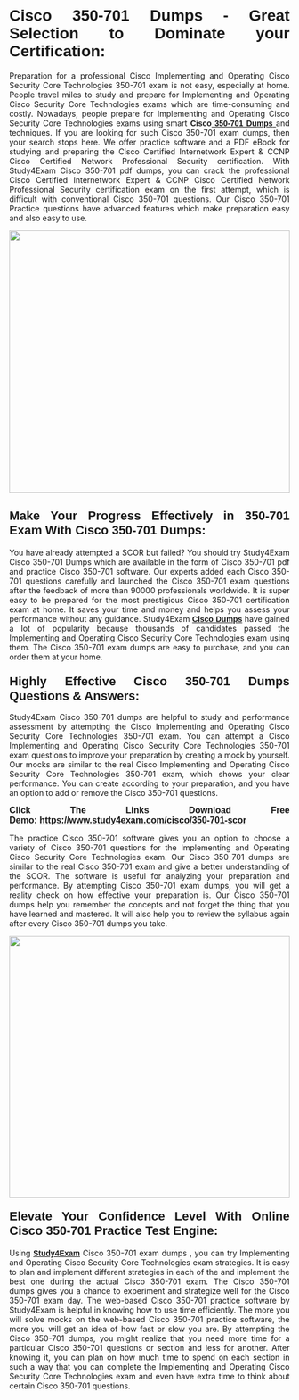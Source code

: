 <h1 style="text-align: justify;"><strong><span style="font-family:Verdana,Geneva,sans-serif;">Cisco 350-701 Dumps - Great Selection to Dominate your Certification:</span></strong></h1>

<p style="text-align: justify;">Preparation for a professional Cisco Implementing and Operating Cisco Security Core Technologies 350-701 exam is not easy, especially at home. People travel miles to study and prepare for Implementing and Operating Cisco Security Core Technologies exams which are time-consuming and costly. Nowadays, people prepare for Implementing and Operating Cisco Security Core Technologies exams using smart <span style="font-family:Verdana,Geneva,sans-serif;"><strong>Cisco<a href="https://www.study4exam.com/cisco/350-701-valid-dumps"> 350-701 Dumps</a></strong></span><a href="https://www.study4exam.com/salesforce/user-experience-designer-valid-dumps"> </a>and techniques. If you are looking for such Cisco 350-701 exam dumps, then your search stops here. We offer practice software and a PDF eBook for studying and preparing the Cisco Certified Internetwork Expert & CCNP Cisco Certified Network Professional Security certification. With Study4Exam Cisco 350-701 pdf dumps, you can crack the professional Cisco Certified Internetwork Expert & CCNP Cisco Certified Network Professional Security certification exam on the first attempt, which is difficult with conventional Cisco 350-701 questions. Our Cisco 350-701 Practice questions have advanced features which make preparation easy and also easy to use.</p>

<p style="text-align: justify;"><a href="https://www.study4exam.com/cisco/350-701-scor"><img alt="" src="https://www.thequestionanswers.com/wp-content/uploads/2022/07/S4E-Cert-Exams-Questions-img-scaled.webp" style="width: 100%; height: 470px;" /></a></p>

<h2 style="text-align: justify;"><span style="font-size:22px;"><strong><span style="font-family:Verdana,Geneva,sans-serif;">Make Your Progress Effectively in 350-701 Exam With Cisco 350-701 Dumps:</span></strong></span></h2>

<p style="text-align: justify;">You have already attempted a SCOR but failed? You should try Study4Exam Cisco 350-701 Dumps which are available in the form of Cisco 350-701 pdf and practice Cisco 350-701 software. Our experts added each Cisco 350-701 questions carefully and launched the Cisco 350-701 exam questions after the feedback of more than 90000 professionals worldwide. It is super easy to be prepared for the most prestigious Cisco 350-701 certification exam at home. It saves your time and money and helps you assess your performance without any guidance. Study4Exam <a href="https://www.study4exam.com/cisco-exams"><span style="font-family:Verdana,Geneva,sans-serif;"><strong>Cisco Dumps</strong></span></a> have gained a lot of popularity because thousands of candidates passed the Implementing and Operating Cisco Security Core Technologies exam using them. The Cisco 350-701 exam dumps are easy to purchase, and you can order them at your home. </p>

<h3 style="text-align: justify;"><strong><span style="font-size:22px;"><span style="font-family:Verdana,Geneva,sans-serif;">Highly Effective Cisco 350-701 Dumps Questions & Answers:</span></span></strong></h3>

<p style="text-align: justify;">Study4Exam Cisco 350-701 dumps are helpful to study and performance assessment by attempting the Cisco Implementing and Operating Cisco Security Core Technologies 350-701 exam. You can attempt a Cisco Implementing and Operating Cisco Security Core Technologies 350-701 exam questions to improve your preparation by creating a mock by yourself. Our mocks are similar to the real Cisco Implementing and Operating Cisco Security Core Technologies 350-701 exam, which shows your clear performance. You can create according to your preparation, and you have an option to add or remove the Cisco 350-701 questions.</p>

<p style="text-align: justify;"><strong><span style="font-family:Verdana,Geneva,sans-serif;"><span style="font-size:16px;">Click The Links Download Free Demo: <a href="https://www.study4exam.com/cisco/350-701-scor">https://www.study4exam.com/cisco/350-701-scor</a></span></span></strong></p>

<p style="text-align: justify;">The practice Cisco 350-701 software gives you an option to choose a variety of Cisco 350-701 questions for the Implementing and Operating Cisco Security Core Technologies exam. Our Cisco 350-701 dumps are similar to the real Cisco 350-701 exam and give a better understanding of the SCOR. The software is useful for analyzing your preparation and performance. By attempting Cisco 350-701 exam dumps, you will get a reality check on how effective your preparation is. Our Cisco 350-701 dumps help you remember the concepts and not forget the thing that you have learned and mastered. It will also help you to review the syllabus again after every Cisco 350-701 dumps you take.</p>

<p style="text-align: justify;"><a href="https://www.study4exam.com/cisco/350-701-scor"><img alt="" src="https://www.thequestionanswers.com/wp-content/uploads/2022/07/S4E-Cert-Exams-Questions-Discount-img-scaled.webp" style="width: 100%; height: 470px;" /></a></p>

<h4 style="text-align: justify;"><span style="font-size:22px;"><strong><span style="font-family:Verdana,Geneva,sans-serif;">Elevate Your Confidence Level With Online Cisco 350-701 Practice Test Engine:</span></strong></span></h4>

<p style="text-align: justify;">Using <a href="https://www.study4exam.com/newsite/"><span style="font-family:Verdana,Geneva,sans-serif;"><strong>Study4Exam</strong></span></a> Cisco 350-701 exam dumps , you can try Implementing and Operating Cisco Security Core Technologies exam strategies. It is easy to plan and implement different strategies in each of the and implement the best one during the actual Cisco 350-701 exam. The Cisco 350-701 dumps gives you a chance to experiment and strategize well for the Cisco 350-701 exam day. The web-based Cisco 350-701 practice software by Study4Exam is helpful in knowing how to use time efficiently. The more you will solve mocks on the web-based Cisco 350-701 practice software, the more you will get an idea of how fast or slow you are. By attempting the Cisco 350-701 dumps, you might realize that you need more time for a particular Cisco 350-701 questions or section and less for another. After knowing it, you can plan on how much time to spend on each section in such a way that you can complete the Implementing and Operating Cisco Security Core Technologies exam and even have extra time to think about certain Cisco 350-701 questions. </p>
